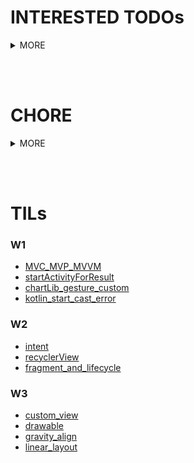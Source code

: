# INTERESTED TODOs

<details>
<summary>MORE</summary>

## AOS

- **MVVM**
- **data binding**
- **di (dagger, hilt)**
- **compose**

## 코틀린

- **coroutine**

## JVM

- **parallel**
- **memory structure**

## GRAPHICS

- **threejs**
- **opengl**
- **shader**

</details>

<br><br>

# CHORE

<details>
<summary>MORE</summary>

- **rxjava**
- **retrofit**
- **cli git**

</details>

<br><br>

# TILs

### W1

- [MVC_MVP_MVVM](https://github.com/TI-helL/TI-helL/tree/main/dyhhh/AOS/MVC_MVP_MVVM.md)
- [startActivityForResult](https://github.com/TI-helL/TI-helL/tree/main/dyhhh/AOS/startActivityForResult.md)
- [chartLib_gesture_custom](https://github.com/TI-helL/TI-helL/tree/main/dyhhh/AOS/chartLib_gesture_custom.md)
- [kotlin_start_cast_error](https://github.com/TI-helL/TI-helL/tree/main/dyhhh/KOTLIN/kotlin_start_cast_error.md)

### W2

- [intent](https://github.com/TI-helL/TI-helL/tree/main/dyhhh/AOS/intent.md)
- [recyclerView](https://github.com/TI-helL/TI-helL/tree/main/dyhhh/AOS/recyclerView.md)
- [fragment_and_lifecycle](https://github.com/TI-helL/TI-helL/tree/main/dyhhh/AOS/fragment_and_lifecycle.md)

### W3

- [custom_view](https://github.com/TI-helL/TI-helL/tree/main/dyhhh/AOS/custom_view.md)
- [drawable](https://github.com/TI-helL/TI-helL/tree/main/dyhhh/AOS/drawable.md)
- [gravity_align](https://github.com/TI-helL/TI-helL/tree/main/dyhhh/AOS/gravity_align.md)
- [linear_layout](https://github.com/TI-helL/TI-helL/tree/main/dyhhh/AOS/linear_layout.md)

